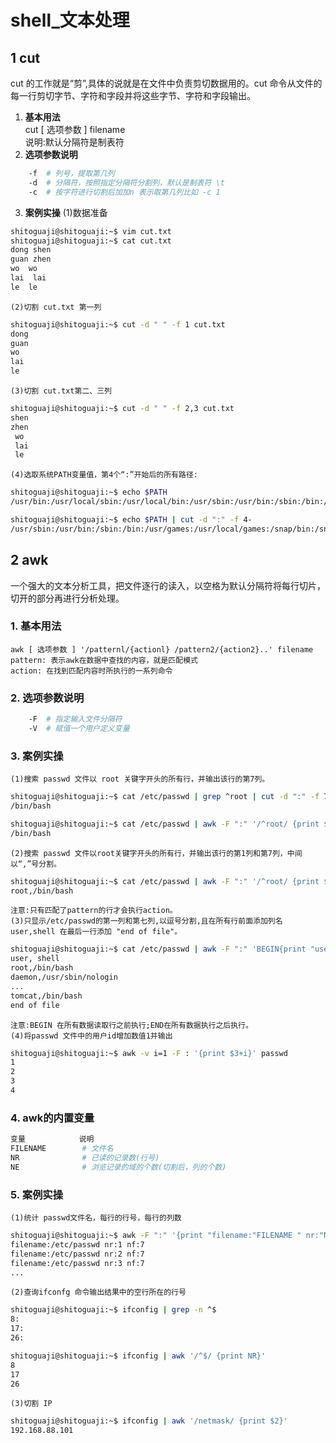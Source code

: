 # shell_文本处理
## 1 cut
cut 的工作就是“剪”,具体的说就是在文件中负责剪切数据用的。cut 命令从文件的每一行剪切字节、字符和字段并将这些字节、字符和字段输出。  
1. **基本用法**  
    cut [ 选项参数 ] filename  
    说明:默认分隔符是制表符  
2. **选项参数说明**
```sh
    -f  # 列号，提取第几列
    -d  # 分隔符，按照指定分隔符分割列，默认是制表符 \t
    -c  # 按字符进行切割后加加n 表示取第几列比如 -c 1
```
3. **案例实操**
    (1)数据准备
```sh
shitoguaji@shitoguaji:~$ vim cut.txt
shitoguaji@shitoguaji:~$ cat cut.txt
dong shen
guan zhen
wo  wo
lai  lai
le  le
```
    (2)切割 cut.txt 第一列
```sh
shitoguaji@shitoguaji:~$ cut -d " " -f 1 cut.txt
dong
guan
wo
lai
le
```
    (3)切割 cut.txt第二、三列
```sh
shitoguaji@shitoguaji:~$ cut -d " " -f 2,3 cut.txt
shen
zhen
 wo
 lai
 le
```
    (4)选取系统PATH变量值，第4个“:”开始后的所有路径:
```sh
shitoguaji@shitoguaji:~$ echo $PATH
/usr/bin:/usr/local/sbin:/usr/local/bin:/usr/sbin:/usr/bin:/sbin:/bin:/usr/games:/usr/local/games:/snap/bin:/snap/bin:/export/server/jdk/bin

shitoguaji@shitoguaji:~$ echo $PATH | cut -d ":" -f 4-
/usr/sbin:/usr/bin:/sbin:/bin:/usr/games:/usr/local/games:/snap/bin:/snap/bin:/export/server/jdk/bin
```

## 2 awk
一个强大的文本分析工具，把文件逐行的读入，以空格为默认分隔符将每行切片，切开的部分再进行分析处理。  
### 1. **基本用法**
    awk [ 选项参数 ] '/patternl/{actionl} /pattern2/{action2}..' filename
    pattern: 表示awk在数据中查找的内容，就是匹配模式
    action: 在找到匹配内容时所执行的一系列命令

### 2. **选项参数说明**
```sh
    -F  # 指定输入文件分隔符
    -V  # 赋值一个用户定义变量
```

### 3. **案例实操**
    (1)搜索 passwd 文件以 root 关键字开头的所有行，并输出该行的第7列。
```sh
shitoguaji@shitoguaji:~$ cat /etc/passwd | grep ^root | cut -d ":" -f 7
/bin/bash

shitoguaji@shitoguaji:~$ cat /etc/passwd | awk -F ":" '/^root/ {print $7}'
/bin/bash
```
    (2)搜索 passwd 文件以root关键字开头的所有行，并输出该行的第1列和第7列，中间以“,”号分割。
```sh
shitoguaji@shitoguaji:~$ cat /etc/passwd | awk -F ":" '/^root/ {print $1","$7}'
root,/bin/bash
```
    注意:只有匹配了pattern的行才会执行action。  
    (3)只显示/etc/passwd的第一列和第七列,以逗号分割,且在所有行前面添加列名 user,shell 在最后一行添加 "end of file"。
```sh
shitoguaji@shitoguaji:~$ cat /etc/passwd | awk -F ":" 'BEGIN{print "user, shell"}  {print $1","$7} END{print "end of file"}'
user, shell
root,/bin/bash
daemon,/usr/sbin/nologin
...
tomcat,/bin/bash
end of file
```
    注意:BEGIN 在所有数据读取行之前执行;END在所有数据执行之后执行。  
    (4)将passwd 文件中的用户id增加数值1并输出
```sh
shitoguaji@shitoguaji:~$ awk -v i=1 -F : '{print $3+i}' passwd
1
2
3
4
```
### 4. **awk的内置变量**
```sh
变量            说明
FILENAME        # 文件名
NR              # 已读的记录数(行号)
NE              # 浏览记录的域的个数(切割后，列的个数)
```
### 5. **案例实操**
    (1)统计 passwd文件名，每行的行号，每行的列数
```sh
shitoguaji@shitoguaji:~$ awk -F ":" '{print "filename:"FILENAME " nr:"NR " nf:"NF}' /etc/passwd
filename:/etc/passwd nr:1 nf:7
filename:/etc/passwd nr:2 nf:7
filename:/etc/passwd nr:3 nf:7
...
```
    (2)查询ifconfg 命令输出结果中的空行所在的行号
```sh
shitoguaji@shitoguaji:~$ ifconfig | grep -n ^$
8:
17:
26:

shitoguaji@shitoguaji:~$ ifconfig | awk '/^$/ {print NR}'
8
17
26
```

    (3)切割 IP
```sh
shitoguaji@shitoguaji:~$ ifconfig | awk '/netmask/ {print $2}'
192.168.88.101
```
